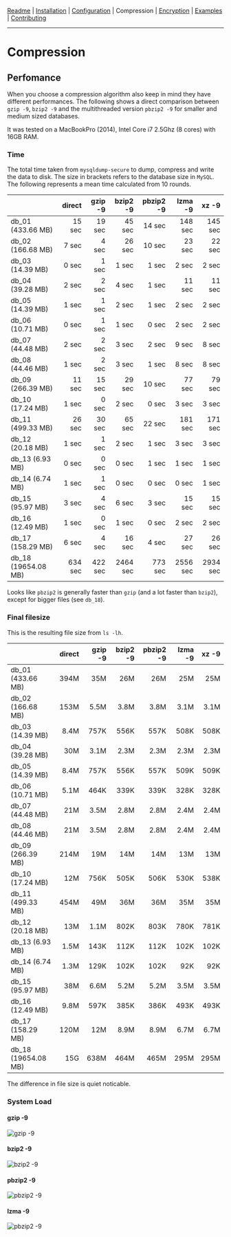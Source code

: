 [Readme](https://github.com/cytopia/mysqldump-secure/blob/master/README.md) |
[Installation](https://github.com/cytopia/mysqldump-secure/blob/master/doc/INSTALL.md) |
[Configuration](https://github.com/cytopia/mysqldump-secure/blob/master/doc/SETUP.md) |
Compression |
[Encryption](https://github.com/cytopia/mysqldump-secure/blob/master/doc/ENCRYPTION.md) |
[Examples](https://github.com/cytopia/mysqldump-secure/blob/master/doc/EXAMPLES.md) |
[Contributing](https://github.com/cytopia/mysqldump-secure/blob/master/CONTRIBUTING.md)

---


# Compression

## Perfomance

When you choose a compression algorithm also keep in mind they have different performances. The following shows a direct comparison between `gzip -9`, `bzip2 -9` and the multithreaded version `pbzip2 -9` for smaller and medium sized databases.

It was tested on a MacBookPro (2014), Intel Core i7 2.5Ghz (8 cores) with 16GB RAM.


### Time

The total time taken from `mysqldump-secure` to dump,  compress and write the data to disk. The size in brackets refers to the database size in `MySQL`. The following represents a mean time calculated from 10 rounds.

|                    | direct  | gzip -9 | bzip2 -9 | pbzip2 -9 | lzma -9 | xz -9   |
|--------------------|--------:|--------:|---------:|----------:|--------:|--------:|
| db_01 (433.66 MB)  |  15 sec |  19 sec |  45 sec  |  14 sec   | 148 sec | 145 sec |
| db_02 (166.68 MB)  |   7 sec |  4 sec  |  26 sec  |  10 sec   |  23 sec |  22 sec |
| db_03 (14.39 MB)   |   0 sec |  1 sec  |   1 sec  |   1 sec   |   2 sec |   2 sec |
| db_04 (39.28 MB)   |   2 sec |  2 sec  |   4 sec  |   1 sec   |  11 sec |  11 sec |
| db_05 (14.39 MB)   |   1 sec |  1 sec  |   2 sec  |   1 sec   |   2 sec |   2 sec |
| db_06 (10.71 MB)   |   0 sec |  1 sec  |   1 sec  |   0 sec   |   2 sec |   2 sec |
| db_07 (44.48 MB)   |   2 sec |  2 sec  |   3 sec  |   2 sec   |   9 sec |   8 sec |
| db_08 (44.46 MB)   |   1 sec |  2 sec  |   3 sec  |   1 sec   |   8 sec |   8 sec |
| db_09 (266.39 MB)  |  11 sec |  15 sec |  29 sec  |  10 sec   |  77 sec |  79 sec |
| db_10 (17.24 MB)   |   1 sec |  0 sec  |   2 sec  |   0 sec   |   3 sec |   3 sec |
| db_11 (499.33 MB)  |  26 sec |  30 sec |  65 sec  |  22 sec   | 181 sec | 171 sec |
| db_12 (20.18 MB)   |   1 sec |  1 sec  |   2 sec  |   1 sec   |   3 sec |   3 sec |
| db_13 (6.93 MB)    |   0 sec |  0 sec  |   0 sec  |   1 sec   |   1 sec |   1 sec |
| db_14 (6.74 MB)    |   1 sec |  1 sec  |   0 sec  |   0 sec   |   0 sec |   1 sec |
| db_15 (95.97 MB)   |   3 sec |  4 sec  |   6 sec  |   3 sec   |  15 sec |  15 sec |
| db_16 (12.49 MB)   |   1 sec |  0 sec  |   1 sec  |   0 sec   |   2 sec |   2 sec |
| db_17 (158.29 MB)  |   6 sec | 4 sec   |  16 sec  |   4 sec   |  27 sec |  26 sec |
| db_18 (19654.08 MB)| 634 sec | 422 sec |2464 sec  | 773 sec   |2556 sec |2934 sec |



Looks like `pbzip2` is generally faster than `gzip` (and a lot faster than `bzip2`), except for bigger files (see `db_18`).


### Final filesize

This is the resulting file size from `ls -lh`.

|                    | direct | gzip -9 | bzip2 -9 | pbzip2 -9 | lzma -9 | xz -9 |
|--------------------|-------:|--------:|---------:|----------:|--------:|------:|
| db_01 (433.66 MB)  | 394M   |   35M   |  26M     |  26M      |   25M   |  25M  |
| db_02 (166.68 MB)  | 153M   |  5.5M   | 3.8M     | 3.8M      |  3.1M   | 3.1M  |
| db_03 (14.39 MB)   | 8.4M   |  757K   | 556K     | 557K      |  508K   | 508K  |
| db_04 (39.28 MB)   |  30M   |  3.1M   | 2.3M     | 2.3M      |  2.3M   | 2.3M  |
| db_05 (14.39 MB)   | 8.4M   |  757K   | 556K     | 557K      |  509K   | 509K  |
| db_06 (10.71 MB)   | 5.1M   |  464K   | 339K     | 339K      |  328K   | 328K  |
| db_07 (44.48 MB)   |  21M   |  3.5M   | 2.8M     | 2.8M      |  2.4M   | 2.4M  |
| db_08 (44.46 MB)   |  21M   |  3.5M   | 2.8M     | 2.8M      |  2.4M   | 2.4M  |
| db_09 (266.39 MB)  | 214M   |   19M   |  14M     |  14M      |   13M   |  13M  |
| db_10 (17.24 MB)   |  12M   |  756K   | 505K     | 506K      |  530K   | 538K  |
| db_11 (499.33 MB)  | 454M   |   49M   |  36M     |  36M      |   35M   |  35M  |
| db_12 (20.18 MB)   |  13M   |  1.1M   | 802K     | 803K      |  780K   | 781K  |
| db_13 (6.93 MB)    | 1.5M   |  143K   | 112K     | 112K      |  102K   | 102K  |
| db_14 (6.74 MB)    | 1.3M   |  129K   | 102K     | 102K      |   92K   |  92K  |
| db_15 (95.97 MB)   |  38M   |  6.6M   | 5.2M     | 5.2M      |  3.5M   | 3.5M  |
| db_16 (12.49 MB)   | 9.8M   |  597K   | 385K     | 386K      |  493K   | 493K  |
| db_17 (158.29 MB)  | 120M   |   12M   | 8.9M     | 8.9M      |  6.7M   | 6.7M  |
| db_18 (19654.08 MB)|  15G   |  638M   | 464M     | 465M      |  295M   | 295M  |




The difference in file size is quiet noticable.

### System Load

#### gzip -9
![gzip -9](https://raw.githubusercontent.com/cytopia/mysqldump-secure/master/doc/img/gzip-9.png)

#### bzip2 -9
![bzip2 -9](https://raw.githubusercontent.com/cytopia/mysqldump-secure/master/doc/img/bzip2-9.png)

#### pbzip2 -9
![pbzip2 -9](https://raw.githubusercontent.com/cytopia/mysqldump-secure/master/doc/img/pbzip2-9.png)

#### lzma -9
![pbzip2 -9](https://raw.githubusercontent.com/cytopia/mysqldump-secure/master/doc/img/lzma-9.png)
